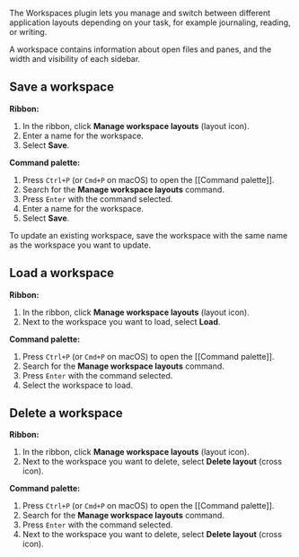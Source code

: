 The Workspaces plugin lets you manage and switch between different application layouts depending on your task, for example journaling, reading, or writing.

A workspace contains information about open files and panes, and the width and visibility of each sidebar.

## Save a workspace

**Ribbon:**

1. In the ribbon, click **Manage workspace layouts** (layout icon).
1. Enter a name for the workspace.
1. Select **Save**.

**Command palette:**

1. Press `Ctrl+P` (or `Cmd+P` on macOS) to open the [[Command palette]].
1. Search for the **Manage workspace layouts** command.
1. Press `Enter` with the command selected.
1. Enter a name for the workspace.
1. Select **Save**.

To update an existing workspace, save the workspace with the same name as the workspace you want to update.

## Load a workspace

**Ribbon:**

1. In the ribbon, click **Manage workspace layouts** (layout icon).
1. Next to the workspace you want to load, select **Load**.

**Command palette:**

1. Press `Ctrl+P` (or `Cmd+P` on macOS) to open the [[Command palette]].
1. Search for the **Manage workspace layouts** command.
1. Press `Enter` with the command selected.
1. Select the workspace to load.

## Delete a workspace

**Ribbon:**

1. In the ribbon, click **Manage workspace layouts** (layout icon).
1. Next to the workspace you want to delete, select **Delete layout** (cross icon).

**Command palette:**

1. Press `Ctrl+P` (or `Cmd+P` on macOS) to open the [[Command palette]].
1. Search for the **Manage workspace layouts** command.
1. Press `Enter` with the command selected.
1. Next to the workspace you want to delete, select **Delete layout** (cross icon).